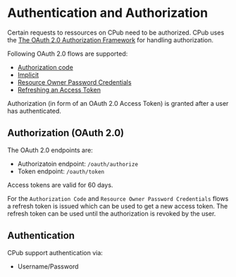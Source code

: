 # Authentication and Authorization

Certain requests to ressources on CPub need to be authorized. CPub uses the [The OAuth 2.0 Authorization Framework](https://tools.ietf.org/html/rfc6749) for handling authorization.

Following OAuth 2.0 flows are supported:

- [Authorization code](https://tools.ietf.org/html/rfc6749#section-1.3.1)
- [Implicit](https://tools.ietf.org/html/rfc6749#section-1.3.2)
- [Resource Owner Password Credentials](https://tools.ietf.org/html/rfc6749#section-1.3.3)
- [Refreshing an Access Token](https://tools.ietf.org/html/rfc6749#section-6)

<!-- Furthermore CPub implements [OpenID Connect Core 1.0](https://openid.net/specs/openid-connect-core-1_0.html). -->
<!-- and [WebID-OIDC](https://github.com/solid/webid-oidc-spec) -->

Authorization (in form of an OAuth 2.0 Access Token) is granted after a user has authenticated.

## Authorization (OAuth 2.0)

The OAuth 2.0 endpoints are:

- Authorizatoin endpoint: `/oauth/authorize`
- Token endpoint: `/oauth/token`

Access tokens are valid for 60 days.

For the `Authorization Code` and `Resource Owner Password Credentials` flows a refresh token is issued which can be used to get a new access token. The refresh token can be used until the authorization is revoked by the user.

## Authentication

CPub support authentication via:

- Username/Password
<!-- - With an OpenID Connect server -->
<!-- - With a Pleroma/Mastodon compatible OAuth 2.0 server -->
